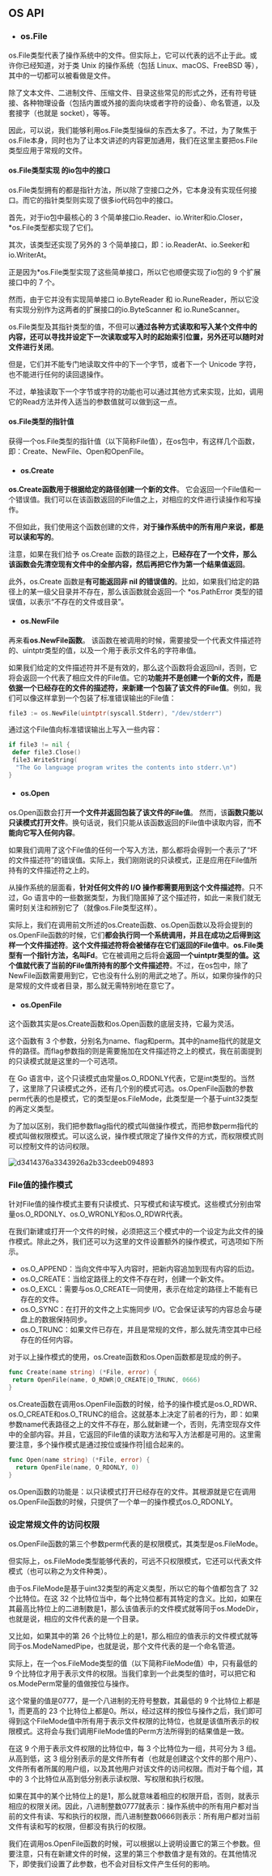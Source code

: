 ## OS API

- ### os.File

os.File类型代表了操作系统中的文件。但实际上，它可以代表的远不止于此。或许你已经知道，对于类 Unix 的操作系统（包括 Linux、macOS、FreeBSD 等），其中的一切都可以被看做是文件。

除了文本文件、二进制文件、压缩文件、目录这些常见的形式之外，还有符号链接、各种物理设备（包括内置或外接的面向块或者字符的设备）、命名管道，以及套接字（也就是 socket），等等。

因此，可以说，我们能够利用os.File类型操纵的东西太多了。不过，为了聚焦于os.File本身，同时也为了让本文讲述的内容更加通用，我们在这里主要把os.File类型应用于常规的文件。

#### os.File类型实现 的io包中的接口

os.File类型拥有的都是指针方法，所以除了空接口之外，它本身没有实现任何接口。而它的指针类型则实现了很多io代码包中的接口。

首先，对于io包中最核心的 3 个简单接口io.Reader、io.Writer和io.Closer，*os.File类型都实现了它们。

其次，该类型还实现了另外的 3 个简单接口，即：io.ReaderAt、io.Seeker和io.WriterAt。

正是因为*os.File类型实现了这些简单接口，所以它也顺便实现了io包的 9 个扩展接口中的 7 个。

然而，由于它并没有实现简单接口 io.ByteReader 和 io.RuneReader，所以它没有实现分别作为这两者的扩展接口的io.ByteScanner 和 io.RuneScanner。

os.File类型及其指针类型的值，不但可以**通过各种方式读取和写入某个文件中的内容，还可以寻找并设定下一次读取或写入时的起始索引位置，另外还可以随时对文件进行关闭**。

但是，它们并不能专门地读取文件中的下一个字节，或者下一个 Unicode 字符，也不能进行任何的读回退操作。

不过，单独读取下一个字节或字符的功能也可以通过其他方式来实现，比如，调用它的Read方法并传入适当的参数值就可以做到这一点。

#### os.File类型的指针值

获得一个os.File类型的指针值（以下简称File值），在os包中，有这样几个函数，即：Create、NewFile、Open和OpenFile。

- #### os.Create

**os.Create函数用于根据给定的路径创建一个新的文件**。 它会返回一个File值和一个错误值。我们可以在该函数返回的File值之上，对相应的文件进行读操作和写操作。

不但如此，我们使用这个函数创建的文件，**对于操作系统中的所有用户来说，都是可以读和写的**。

注意，如果在我们给予 os.Create 函数的路径之上，**已经存在了一个文件，那么该函数会先清空现有文件中的全部内容，然后再把它作为第一个结果值返回**。

此外，os.Create 函数是**有可能返回非 nil 的错误值的**。比如，如果我们给定的路径上的某一级父目录并不存在，那么该函数就会返回一个 *os.PathError 类型的错误值，以表示“不存在的文件或目录”。

- #### os.NewFile

再来看**os.NewFile函数**。 该函数在被调用的时候，需要接受一个代表文件描述符的、uintptr类型的值，以及一个用于表示文件名的字符串值。

如果我们给定的文件描述符并不是有效的，那么这个函数将会返回nil，否则，它将会返回一个代表了相应文件的File值。它的**功能并不是创建一个新的文件，而是依据一个已经存在的文件的描述符，来新建一个包装了该文件的File值**。例如，我们可以像这样拿到一个包装了标准错误输出的File值：

```go
file3 := os.NewFile(uintptr(syscall.Stderr), "/dev/stderr")
```

通过这个File值向标准错误输出上写入一些内容：

```go
if file3 != nil {
 defer file3.Close()
 file3.WriteString(
  "The Go language program writes the contents into stderr.\n")
}
```

- #### os.Open

os.Open函数会打开**一个文件并返回包装了该文件的File值**。 然而，该**函数只能以只读模式打开文件**。换句话说，我们只能从该函数返回的File值中读取内容，而**不能向它写入任何内容**。

如果我们调用了这个File值的任何一个写入方法，那么都将会得到一个表示了“坏的文件描述符”的错误值。实际上，我们刚刚说的只读模式，正是应用在File值所持有的文件描述符之上的。

从操作系统的层面看，**针对任何文件的 I/O 操作都需要用到这个文件描述符**。只不过，Go 语言中的一些数据类型，为我们隐匿掉了这个描述符，如此一来我们就无需时刻关注和辨别它了（就像os.File类型这样）。



实际上，我们在调用前文所述的os.Create函数、os.Open函数以及将会提到的os.OpenFile函数的时候，它们**都会执行同一个系统调用，并且在成功之后得到这样一个文件描述符**。**这个文件描述符将会被储存在它们返回的File值中**。**os.File类型有一个指针方法，名叫Fd**。它在被调用之后将会**返回一个uintptr类型的值。这个值就代表了当前的File值所持有的那个文件描述符**。不过，在os包中，除了NewFile函数需要用到它，它也没有什么别的用武之地了。所以，如果你操作的只是常规的文件或者目录，那么就无需特别地在意它了。

- #### os.OpenFile

这个函数其实是os.Create函数和os.Open函数的底层支持，它最为灵活。

这个函数有 3 个参数，分别名为name、flag和perm。其中的name指代的就是文件的路径。而flag参数指的则是需要施加在文件描述符之上的模式，我在前面提到的只读模式就是这里的一个可选项。

在 Go 语言中，这个只读模式由常量os.O_RDONLY代表，它是int类型的。当然了，这里除了只读模式之外，还有几个别的模式可选。os.OpenFile函数的参数perm代表的也是模式，它的类型是os.FileMode，此类型是一个基于uint32类型的再定义类型。

为了加以区别，我们把参数flag指代的模式叫做操作模式，而把参数perm指代的模式叫做权限模式。可以这么说，操作模式限定了操作文件的方式，而权限模式则可以控制文件的访问权限。

![d3414376a3343926a2b33cdeeb094893](https://static001.geekbang.org/resource/image/d3/93/d3414376a3343926a2b33cdeeb094893.png)

### File值的操作模式

针对File值的操作模式主要有只读模式、只写模式和读写模式。这些模式分别由常量os.O_RDONLY、os.O_WRONLY和os.O_RDWR代表。

在我们新建或打开一个文件的时候，必须把这三个模式中的一个设定为此文件的操作模式。除此之外，我们还可以为这里的文件设置额外的操作模式，可选项如下所示。

- os.O_APPEND：当向文件中写入内容时，把新内容追加到现有内容的后边。
- os.O_CREATE：当给定路径上的文件不存在时，创建一个新文件。
- os.O_EXCL：需要与os.O_CREATE一同使用，表示在给定的路径上不能有已存在的文件。
- os.O_SYNC：在打开的文件之上实施同步 I/O。它会保证读写的内容总会与硬盘上的数据保持同步。
- os.O_TRUNC：如果文件已存在，并且是常规的文件，那么就先清空其中已经存在的任何内容。

对于以上操作模式的使用，os.Create函数和os.Open函数都是现成的例子。

```go
func Create(name string) (*File, error) {
 return OpenFile(name, O_RDWR|O_CREATE|O_TRUNC, 0666)
}
```

os.Create函数在调用os.OpenFile函数的时候，给予的操作模式是os.O_RDWR、os.O_CREATE和os.O_TRUNC的组合。这就基本上决定了前者的行为，即：如果参数name代表路径之上的文件不存在，那么就新建一个，否则，先清空现存文件中的全部内容。并且，它返回的File值的读取方法和写入方法都是可用的。这里需要注意，多个操作模式是通过按位或操作符|组合起来的。

```go
func Open(name string) (*File, error) {
  return OpenFile(name, O_RDONLY, 0)
}
```

os.Open函数的功能是：以只读模式打开已经存在的文件。其根源就是它在调用os.OpenFile函数的时候，只提供了一个单一的操作模式os.O_RDONLY。

### 设定常规文件的访问权限

os.OpenFile函数的第三个参数perm代表的是权限模式，其类型是os.FileMode。

但实际上，os.FileMode类型能够代表的，可远不只权限模式，它还可以代表文件模式（也可以称之为文件种类）。

由于os.FileMode是基于uint32类型的再定义类型，所以它的每个值都包含了 32 个比特位。在这 32 个比特位当中，每个比特位都有其特定的含义。比如，如果在其最高比特位上的二进制数是1，那么该值表示的文件模式就等同于os.ModeDir，也就是说，相应的文件代表的是一个目录。

又比如，如果其中的第 26 个比特位上的是1，那么相应的值表示的文件模式就等同于os.ModeNamedPipe，也就是说，那个文件代表的是一个命名管道。

实际上，在一个os.FileMode类型的值（以下简称FileMode值）中，只有最低的 9 个比特位才用于表示文件的权限。当我们拿到一个此类型的值时，可以把它和os.ModePerm常量的值做按位与操作。

这个常量的值是0777，是一个八进制的无符号整数，其最低的 9 个比特位上都是1，而更高的 23 个比特位上都是0。所以，经过这样的按位与操作之后，我们即可得到这个FileMode值中所有用于表示文件权限的比特位，也就是该值所表示的权限模式。这将会与我们调用FileMode值的Perm方法所得到的结果值是一致。

在这 9 个用于表示文件权限的比特位中，每 3 个比特位为一组，共可分为 3 组。从高到低，这 3 组分别表示的是文件所有者（也就是创建这个文件的那个用户）、文件所有者所属的用户组，以及其他用户对该文件的访问权限。而对于每个组，其中的 3 个比特位从高到低分别表示读权限、写权限和执行权限。

如果在其中的某个比特位上的是1，那么就意味着相应的权限开启，否则，就表示相应的权限关闭。因此，八进制整数0777就表示：操作系统中的所有用户都对当前的文件有读、写和执行的权限，而八进制整数0666则表示：所有用户都对当前文件有读和写的权限，但都没有执行的权限。

我们在调用os.OpenFile函数的时候，可以根据以上说明设置它的第三个参数。但要注意，只有在新建文件的时候，这里的第三个参数值才是有效的。在其他情况下，即使我们设置了此参数，也不会对目标文件产生任何的影响。